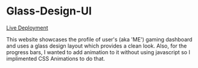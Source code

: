 # Glass-Design-UI

[Live Deployment](https://glassdesign.netlify.app/)

This website showcases the profile of user's (aka 'ME') gaming dashboard  and uses a glass design layout which provides a clean look. Also, for the progress bars, I wanted to add animation to it without using javascript so I implimented CSS Animations to do that.
